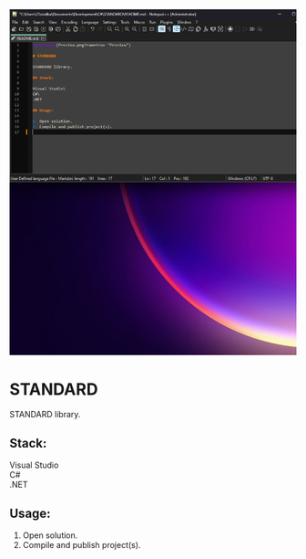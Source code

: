 ![Preview](Preview.png?raw=true "Preview")

# STANDARD

STANDARD library.

## Stack:

Visual Studio\
C#\
.NET

## Usage:

1. Open solution.
2. Compile and publish project(s).
